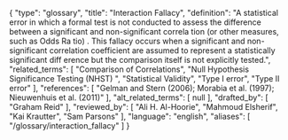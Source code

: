 {
    "type": "glossary",
    "title": "Interaction Fallacy",
    "definition": "A statistical error in which a formal test is not conducted to assess the difference between a significant and non-significant correla tion (or other measures, such as Odds Ra tio) . This fallacy occurs when a significant and non-significant correlation coefficient are assumed to represent a statistically significant diff erence but the comparison itself is not explicitly tested.",
    "related_terms": [
        "Comparison of Correlations",
        "Null Hypothesis Significance Testing (NHST) ",
        "Statistical Validity",
        "Type I error",
        "Type II error"
    ],
    "references": [
        "Gelman and Stern (2006); Morabia et al. (1997); Nieuwenhuis et al. (2011)"
    ],
    "alt_related_terms": [
        null
    ],
    "drafted_by": [
        "Graham Reid"
    ],
    "reviewed_by": [
        "Ali H. Al-Hoorie",
        "Mahmoud Elsherif",
        "Kai Krautter",
        "Sam Parsons"
    ],
    "language": "english",
    "aliases": [
        "/glossary/interaction_fallacy"
    ]
}